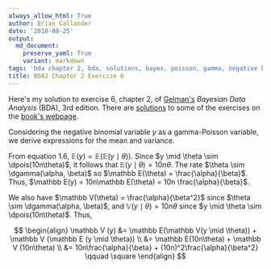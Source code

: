 ```yaml
---
always_allow_html: True
author: Brian Callander
date: '2018-08-25'
output:
  md_document:
    preserve_yaml: True
    variant: markdown
tags: 'bda chapter 2, bda, solutions, bayes, poisson, gamma, negative binomial'
title: BDA3 Chapter 2 Exercise 6
---
```


Here's my solution to exercise 6, chapter 2, of
[Gelman's](https://andrewgelman.com/) *Bayesian Data Analysis* (BDA),
3rd edition. There are
[solutions](http://www.stat.columbia.edu/~gelman/book/solutions.pdf) to
some of the exercises on the [book's
webpage](http://www.stat.columbia.edu/~gelman/book/).

<!--more-->
<div style="display:none">

$\DeclareMathOperator{\dbinomial}{binomial}  \DeclareMathOperator{\dbern}{Bernoulli}  \DeclareMathOperator{\dgamma}{gamma}  \DeclareMathOperator{\dpois}{Poisson}  \DeclareMathOperator{\dbeta}{beta}$

</div>

Considering the negative binomial variable $y$ as a gamma-Poisson
variable, we derive expressions for the mean and variance.

From equation 1.6,
$\mathbb E (y) = \mathbb E (\mathbb E(y \mid \theta))$. Since
$y \mid \theta \sim \dpois(10n\theta)$, it follows that
$\mathbb E (y \mid \theta) = 10n\theta$. The rate
$\theta \sim \dgamma(\alpha, \beta)$ so
$\mathbb E(\theta) = \frac{\alpha}{\beta}$. Thus,
$\mathbb E(y) = 10n\mathbb E(\theta) = 10n \frac{\alpha}{\beta}$.

We also have $\mathbb V(\theta) = \frac{\alpha}{\beta^2}$ since
$\theta \sim \dgamma(\alpha, \beta)$, and
$\mathbb V(y \mid \theta) = 10n\theta$ since
$y \mid \theta \sim \dpois(10n\theta)$. Thus,

$$
\begin{align}
  \mathbb V (y) 
  &= 
  \mathbb E(\mathbb V(y \mid \theta)) + \mathbb V (\mathbb E (y \mid \theta)) 
  \\
  &=
  \mathbb E(10n\theta) + \mathbb V (10n\theta)
  \\
  &=
  10n\frac{\alpha}{\beta} + (10n)^2\frac{\alpha}{\beta^2}
  \qquad \square
\end{align}
$$
